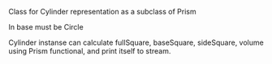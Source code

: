 Class for Cylinder representation as a subclass of Prism

In base must be Circle

Cylinder instanse can calculate fullSquare, baseSquare, sideSquare, volume using Prism functional, and print itself to stream.